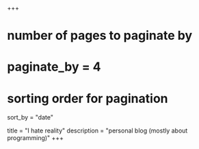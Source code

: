 +++
# number of pages to paginate by
# paginate_by = 4

# sorting order for pagination
sort_by = "date"

title = "I hate reality"
description = "personal blog (mostly about programming)"
+++
